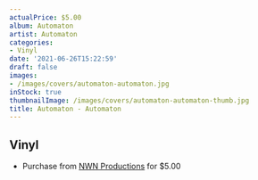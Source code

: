 ```yaml
---
actualPrice: $5.00
album: Automaton
artist: Automaton
categories:
- Vinyl
date: '2021-06-26T15:22:59'
draft: false
images:
- /images/covers/automaton-automaton.jpg
inStock: true
thumbnailImage: /images/covers/automaton-automaton-thumb.jpg
title: Automaton - Automaton
---
```


## Vinyl
* Purchase from [NWN Productions](http://shop.nwnprod.com/index.php?route=product/product&path=76&product_id=285&sort=pd.name&order=ASC) for $5.00
